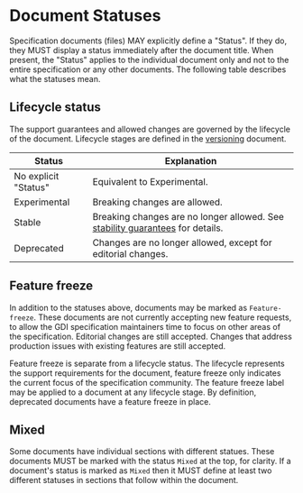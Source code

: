 # Document Statuses

Specification documents (files) MAY explicitly define a "Status". If they do,
they MUST display a status immediately after the document title. When present,
the "Status" applies to the individual document only and not to the entire
specification or any other documents. The following table describes what the
statuses mean.

## Lifecycle status

The support guarantees and allowed changes are governed by the lifecycle of the
document. Lifecycle stages are defined in the [versioning](versioning.md) document.

|Status              |Explanation|
|--------------------|-----------|
|No explicit "Status"|Equivalent to Experimental.|
|Experimental        |Breaking changes are allowed.|
|Stable              |Breaking changes are no longer allowed. See [stability guarantees](versioning.md) for details.|
|Deprecated          |Changes are no longer allowed, except for editorial changes.|

## Feature freeze

In addition to the statuses above, documents may be marked as `Feature-freeze`.
These documents are not currently accepting new feature requests, to allow the
GDI specification maintainers time to focus on other areas of the specification.
Editorial changes are still accepted. Changes that address production issues
with existing features are still accepted.

Feature freeze is separate from a lifecycle status. The lifecycle represents
the support requirements for the document, feature freeze only indicates the
current focus of the specification community. The feature freeze label may be
applied to a document at any lifecycle stage. By definition, deprecated
documents have a feature freeze in place.

## Mixed

Some documents have individual sections with different statues. These documents
MUST be marked with the status `Mixed` at the top, for clarity. If a document's
status is marked as `Mixed` then it MUST define at least two different statuses
in sections that follow within the document.
